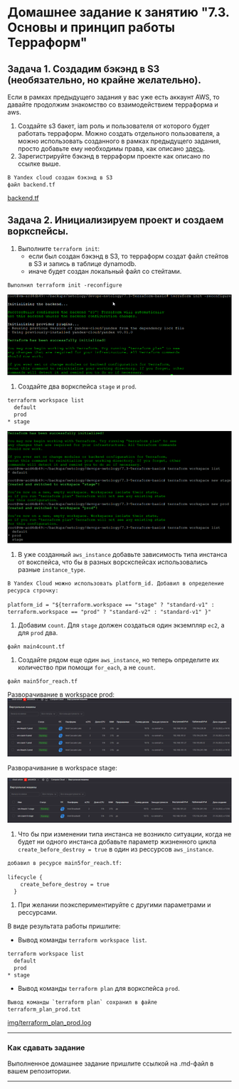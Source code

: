 # Домашнее задание к занятию "7.3. Основы и принцип работы Терраформ"

## Задача 1. Создадим бэкэнд в S3 (необязательно, но крайне желательно).

Если в рамках предыдущего задания у вас уже есть аккаунт AWS, то давайте продолжим знакомство со взаимодействием
терраформа и aws. 

1. Создайте s3 бакет, iam роль и пользователя от которого будет работать терраформ. Можно создать отдельного пользователя,
а можно использовать созданного в рамках предыдущего задания, просто добавьте ему необходимы права, как описано 
[здесь](https://www.terraform.io/docs/backends/types/s3.html).
1. Зарегистрируйте бэкэнд в терраформ проекте как описано по ссылке выше. 
```
В Yandex cloud создан бэкэнд в S3
файл backend.tf
```
[backend.tf](backend.tf)

## Задача 2. Инициализируем проект и создаем воркспейсы. 

1. Выполните `terraform init`:
    * если был создан бэкэнд в S3, то терраформ создат файл стейтов в S3 и запись в таблице 
dynamodb.
    * иначе будет создан локальный файл со стейтами.  

```
Выполнил terraform init -reconfigure
```
![7.3_tf_init](img/7.3_tf_init.png "terraform init")

1. Создайте два воркспейса `stage` и `prod`.

```
terraform workspace list
  default
  prod
* stage
```

![7.3_workspases](img/7.3_workspases.png "terraform workspaces")

1. В уже созданный `aws_instance` добавьте зависимость типа инстанса от вокспейса, что бы в разных ворскспейсах 
использовались разные `instance_type`.

```
В Yandex Cloud можно использовать platform_id. Добавил в определение ресурса строчку:

platform_id = "${terraform.workspace == "stage" ? "standard-v1" : terraform.workspace == "prod" ? "standard-v2" : "standard-v1" }"

```


1. Добавим `count`. Для `stage` должен создаться один экземпляр `ec2`, а для `prod` два. 

```
файл main4count.tf

```

1. Создайте рядом еще один `aws_instance`, но теперь определите их количество при помощи `for_each`, а не `count`.

```
файл main5for_reach.tf

```

Разворачивание в workspace prod:
![7.3_vm4-5prod](img/7.3_vm4-5prod.png "7.3_vm prod")

Разворачивание в workspace stage:

![7.3_vm4-5stage](img/7.3_vm4-5stage.png "7.3_vm stage")

1. Что бы при изменении типа инстанса не возникло ситуации, когда не будет ни одного инстанса добавьте параметр
жизненного цикла `create_before_destroy = true` в один из рессурсов `aws_instance`.

```
добавил в ресурсе main5for_reach.tf:

lifecycle {
    create_before_destroy = true
  }
```

1. При желании поэкспериментируйте с другими параметрами и рессурсами.

В виде результата работы пришлите:
* Вывод команды `terraform workspace list`.

```
terraform workspace list
  default
  prod
* stage

```
* Вывод команды `terraform plan` для воркспейса `prod`.  

```
Вывод команды `terraform plan` сохранил в файле terraform_plan_prod.txt

```
[img/terraform_plan_prod.log](img/terraform_plan_prod.log)

---

### Как cдавать задание

Выполненное домашнее задание пришлите ссылкой на .md-файл в вашем репозитории.

---

